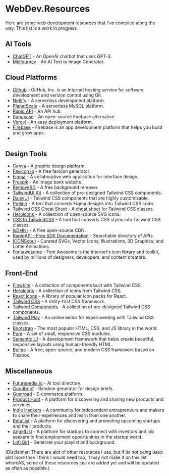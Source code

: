 # WebDev.Resources
Here are some web development resources that I've compiled along the way. This list is a work in progress.

## AI Tools

- [ChatGPT](https://chat.openai.com/auth/loginF) - An OpenAI chatbot that uses GPT-3.
- [Midjourney](https://midjourney.com/home/?callbackUrl=%2Fapp%2F) - An AI Text to Image Generator.

## Cloud Platforms

- [Github](https://github.com/) - GitHub, Inc. is an Internet hosting service for software development and version control using Git. 
- [Netlify](https://www.netlify.com/) - A serverless development platform.
- [PlanetScale](https://planetscale.com/) - A serverless MySQL platform.
- [Rapid API](https://rapidapi.com/hub) - An API hub.
- [Supabase](https://supabase.com/) - An open-source Firebase alternative.
- [Vercel](https://vercel.com/) - An easy deployment platform.
- [Firebase](https://firebase.com/) - Firebase is an app development platform that helps you build and grow apps.
- 

## Design Tools

- [Canva](https://www.canva.com/) - A graphic design platform.
- [Favicon.io](https://favicon.io/) - A free favicon generator.
- [Figma](https://www.figma.com/) - A collaborative web application for interface design.
- [Freepik](https://www.freepik.com/free-photos-vectors/flat-illustration) - An image bank website.
- [RemoveBG](https://www.remove.bg/) - A free background remover.
- [TailwindUI Kit](https://app.tailwinduikit.com/) - A collection of pre-designed Tailwind CSS components.
- [DaisyUI](https://daisyui.com/) - Tailwind CSS components that are highly customizable.
- [Preline](https://preline.co/) - A tool that converts Figma designs into Tailwind CSS code.
- [Tailwind CSS Cheat Sheet](https://flowbite.com/tools/tailwind-cheat-sheet/) - A cheat sheet for Tailwind CSS classes.
- [Heroicons](https://heroicons.com/) - A collection of open-source SVG icons.
- [CSS to TailwindCSS](https://transform.tools/css-to-tailwind) - A tool that converts CSS styles into Tailwind CSS classes.
- [jsDelivr](https://www.jsdelivr.com) - A free open-source CDN.
- [RapidAPI - Free SDK Documentation](https://rapidapi.com/search) - Searchable directory of APIs.
- [ICONScout](https://iconscout.com/) - Curated SVGs, Vector Icons, Illustrations, 3D Graphics, and Lottie Animations.
- [Fontawesome](https://fontawesome.com) - Font Awesome is the Internet's icon library and toolkit, used by millions of designers, developers, and content creators.


## Front-End

- [Flowbite](https://flowbite.com/) - A collection of components built with Tailwind CSS.
- [Heroicons](https://heroicons.com/) - A collection of icons from Tailwind CSS.
- [React Icons](https://react-icons.github.io/react-icons) - A library of popular icon packs for React.
- [Tailwind CSS](https://tailwindcss.com/) - A utility-first CSS framework.
- [Tailwind Components](https://tailwindcomponents.com/) - A collection of pre-designed Tailwind CSS components.
- [Tailwind Play](https://play.tailwindcss.com/) - An online editor for experimenting with Tailwind CSS classes.
- [Bootstrap](https://getbootstrap.com/) - The most popular HTML, CSS, and JS library in the world.
- [Pure](https://purecss.io/) - A set of small, responsive CSS modules.
- [Semantic UI](https://semantic-ui.com/) - A development framework that helps create beautiful, responsive layouts using human-friendly HTML.
- [Bulma](https://bulma.io/) - A free, open-source, and modern CSS framework based on Flexbox.

## Miscellaneous

- [Futurepedia.io](https://www.futurepedia.io/) - AI tool directory.
- [Goodbrief](https://goodbrief.io/) - Random generator for design briefs.
- [Gumroad](https://gumroad.com/) - E-commerce platform.
- [Product Hunt](https://www.producthunt.com/) - A platform for discovering and sharing new products and services.
- [Indie Hackers](https://www.indiehackers.com/) - A community for independent entrepreneurs and makers to share their experiences and learn from one another.
- [BetaList](https://betalist.com/) - A platform for discovering and promoting upcoming startups and their products.
- [AngelList](https://angel.co/) - A platform for startups to connect with investors and job seekers to find employment opportunities in the startup world.
- [Lofi Girl](https://lofigirl.com/) - Generate your playlist and background.




(Disclaimer: There are alot of other resources I use, but if its not being used alot more then I think I would need too, it may not make it on this list whereAS, some of these resources just are added yet and will be updated as often as possible.)

